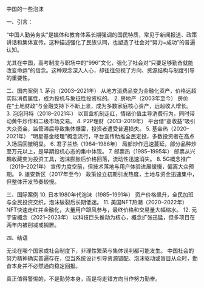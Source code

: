 中国的一些泡沫

一、引言：

“中国人勤劳务实”是媒体和教育体系长期强调的国民特质，常见于新闻报道、政策讲话和集体宣传。这种描述强化了民族认同，也塑造了社会对“努力=成功”的普遍认知。

尤其在中国，高考制度与职场中的“996”文化，强化了社会对“只要足够勤奋就能改变命运”的信念。这种观念深入人心，却往往忽视了方向、资源结构与制度引导的重要性。


二、国内案例
	1.	茅台（2003–2021年）
从地方消费品变为金融化资产，价格远超实际消费属性，成为投机与象征性投资标的。
	2.	房地产（2003年至今）
房价在“土地财政”与金融支持下不断上涨，成为多数家庭核心资产，远超收入增长。
	3.	泡泡玛特（2018–2021年）
以盲盒机制走红，情绪价值主导消费行为，同时带动黄牛炒作和二级市场交易。
	4.	P2P理财（2013–2019年）
平台借“高收益”吸引大众资金，监管滞后导致集体爆雷，投资者遭受普遍损失。
	5.	基金热（2020–2021年）
“明星基金经理”概念流行，平台宣传助推全民定投，多数投资者在高点入场后回撤明显。
	6.	君子兰热（1984–1986年）
局部炒作迅速蔓延，部分品种炒至万元以上，是早期投机心态的集中体现。
	7.	邮票热（1985–1995年）
邮票从兴趣收藏变为投资工具，泡沫膨胀后价格回落，流动性迅速消失。
	8.	5G概念推广（2019–2021年）
宣传力度空前，但技术落地与用户体验进展缓慢，偏离大众预期。
	9.	雄安新区（2017年至今）
政策设立初期引发热度，土地与资金迅速集中，但整体开发节奏较慢。


三、国际案例
	10.	日本1980年代泡沫（1985–1991年）
资产价格飙升，全民加班与全民投资交织，泡沫破裂后长期低迷。
	11.	美国NFT热潮（2020–2022年）
NFT快速走红并金融化，大量用户跟风参与，最终价格和交易量大幅缩水。
	12.	元宇宙概念（2021–2023年）
以科技巨头推动为核心，概念扩张迅猛，但多项目在两年内被削减或搁置。



四、结语

无论在哪个国家或社会制度下，非理性繁荣与集体误判都可能发生。
中国社会的努力精神确实普遍存在，但当系统设计引导资源错配、泡沫驱动或盲目从众时，勤奋本身并不必然通向稳定回报。

真正值得警惕的，不是勤劳本身，而是将走错方向当作努力勤奋。



